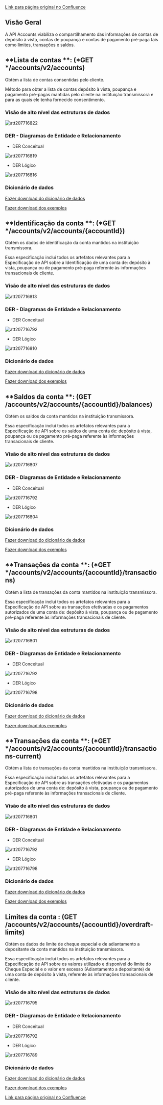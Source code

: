 [Link para página original no Confluence](https://openfinancebrasil.atlassian.net/wiki/spaces/OF/pages/207716736)

## **Visão Geral**

A API Accounts viabiliza o compartilhamento das informações de contas de depósito à vista, contas de poupança e contas de pagamento pré-paga tais como limites, transações e saldos.

## **Lista de contas **: (*GET */accounts/v2/accounts)

Obtém a lista de contas consentidas pelo cliente.

Método para obter a lista de contas depósito à vista, poupança e pagamento pré-pagas mantidas pelo cliente na instituição transmissora e para as quais ele tenha fornecido consentimento.

### Visão de alto nível das estruturas de dados
![att207716822](Informa%c3%a7%c3%b5es%20Gerais%20-%20[DC]%20Contas%20-%20v2.1.0/attachments/TLD_Accounts_List-3ae2ea95.png)
### DER - Diagramas de Entidade e Relacionamento

- DER Conceitual

![att207716819](Informa%c3%a7%c3%b5es%20Gerais%20-%20[DC]%20Contas%20-%20v2.1.0/attachments/DER_Lista_Accounts-ad24ecda.png)

- DER Lógico

![att207716816](Informa%c3%a7%c3%b5es%20Gerais%20-%20[DC]%20Contas%20-%20v2.1.0/attachments/DER_Accounts_List-e1f46aff.png)

### Dicionário de dados

[Fazer download do dicionário de dados](https://openbanking-brasil.github.io/openapi/dictionary/accountsGetAccounts_v2.csv)

[Fazer download dos exemplos](https://openfinancebrasil.atlassian.net/wiki/download/attachments/9797751/accounts.csv?api=v2&amp;download=true)

## **Identificação da conta **: (*GET */accounts/v2/accounts/{accountId})

Obtém os dados de identificação da conta mantidos na instituição transmissora.

Essa especificação inclui todos os artefatos relevantes para a Especificação de API sobre a Identificação de uma conta de: depósito à vista, poupança ou de pagamento pré-paga referente às informações transacionais de cliente.

### Visão de alto nível das estruturas de dados
![att207716813](Informa%c3%a7%c3%b5es%20Gerais%20-%20[DC]%20Contas%20-%20v2.1.0/attachments/TLD_Accounts_Identification-0eff3ae2.png)
### DER - Diagramas de Entidade e Relacionamento

- DER Conceitual

![att207716792](Informa%c3%a7%c3%b5es%20Gerais%20-%20[DC]%20Contas%20-%20v2.1.0/attachments/DER_Accounts-938055b7.png)

- DER Lógico

![att207716810](Informa%c3%a7%c3%b5es%20Gerais%20-%20[DC]%20Contas%20-%20v2.1.0/attachments/DER_Accounts_Identification-0f670ea1.png)
### Dicionário de dados

[Fazer download do dicionário de dados](https://openbanking-brasil.github.io/openapi/dictionary/accountsGetAccountsAccountId_v2.csv)

[Fazer download dos exemplos](https://openfinancebrasil.atlassian.net/wiki/download/attachments/9797751/accounts_accountId.csv?api=v2&amp;download=true)

## **Saldos da conta **: (GET /accounts/v2/accounts/{accountId}/balances)

Obtém os saldos da conta mantidos na instituição transmissora.

Essa especificação inclui todos os artefatos relevantes para a Especificação de API sobre os saldos de uma conta de: depósito à vista, poupança ou de pagamento pré-paga referente às informações transacionais de cliente.

### Visão de alto nível das estruturas de dados
![att207716807](Informa%c3%a7%c3%b5es%20Gerais%20-%20[DC]%20Contas%20-%20v2.1.0/attachments/TLD_Accounts_Balances-8e5025a9.png)
### DER - Diagramas de Entidade e Relacionamento

- DER Conceitual

![att207716792](Informa%c3%a7%c3%b5es%20Gerais%20-%20[DC]%20Contas%20-%20v2.1.0/attachments/DER_Accounts-938055b7.png)

- DER Lógico

![att207716804](Informa%c3%a7%c3%b5es%20Gerais%20-%20[DC]%20Contas%20-%20v2.1.0/attachments/DER_Accounts_Balances-a5644351.png)

### Dicionário de dados

[Fazer download do dicionário de dados](https://openbanking-brasil.github.io/openapi/dictionary/accountsGetAccountsAccountIdBalances_v2.csv)

[Fazer download dos exemplos](https://openfinancebrasil.atlassian.net/wiki/download/attachments/9797751/accounts_accountId_balances.csv?api=v2&amp;download=true)

## **Transações da conta **: (*GET */accounts/v2/accounts/{accountId}/transactions)

Obtém a lista de transações da conta mantidos na instituição transmissora.

Essa especificação inclui todos os artefatos relevantes para a Especificação de API sobre as transações efetivadas e os pagamentos autorizados de uma conta de: depósito à vista, poupança ou de pagamento pré-paga referente às informações transacionais de cliente.

### Visão de alto nível das estruturas de dados
![att207716801](Informa%c3%a7%c3%b5es%20Gerais%20-%20[DC]%20Contas%20-%20v2.1.0/attachments/TLD_Accounts_Transactions-21d19863.png)
### DER - Diagramas de Entidade e Relacionamento

- DER Conceitual

![att207716792](Informa%c3%a7%c3%b5es%20Gerais%20-%20[DC]%20Contas%20-%20v2.1.0/attachments/DER_Accounts-938055b7.png)

- DER Lógico

![att207716798](Informa%c3%a7%c3%b5es%20Gerais%20-%20[DC]%20Contas%20-%20v2.1.0/attachments/DER_Accounts_Transactions-3f393c02.png)

### Dicionário de dados

[Fazer download do dicionário de dados](https://openbanking-brasil.github.io/openapi/dictionary/accountsGetAccountsAccountIdTransactions_v2.csv)

[Fazer download dos exemplos](https://openfinancebrasil.atlassian.net/wiki/download/attachments/9797751/accounts_accountId_transactions.csv?api=v2&amp;download=true)

## **Transações da conta **: (*GET */accounts/v2/accounts/{accountId}/transactions-current)

Obtém a lista de transações da conta mantidos na instituição transmissora.

Essa especificação inclui todos os artefatos relevantes para a Especificação de API sobre as transações efetivadas e os pagamentos autorizados de uma conta de: depósito à vista, poupança ou de pagamento pré-paga referente às informações transacionais de cliente.

### Visão de alto nível das estruturas de dados
![att207716801](Informa%c3%a7%c3%b5es%20Gerais%20-%20[DC]%20Contas%20-%20v2.1.0/attachments/TLD_Accounts_Transactions-21d19863.png)
### DER - Diagramas de Entidade e Relacionamento

- DER Conceitual

![att207716792](Informa%c3%a7%c3%b5es%20Gerais%20-%20[DC]%20Contas%20-%20v2.1.0/attachments/DER_Accounts-938055b7.png)

- DER Lógico

![att207716798](Informa%c3%a7%c3%b5es%20Gerais%20-%20[DC]%20Contas%20-%20v2.1.0/attachments/DER_Accounts_Transactions-3f393c02.png)

### Dicionário de dados

[Fazer download do dicionário de dados](https://openbanking-brasil.github.io/openapi/dictionary/accountsGetAccountsAccountIdTransactionsCurrent_v2.csv)

[Fazer download dos exemplos](https://openfinancebrasil.atlassian.net/wiki/download/attachments/9797751/accounts_accountId_transactions_current.csv?api=v2&amp;download=true)

## **Limites da conta** : (GET /accounts/v2/accounts/{accountId}/overdraft-limits)

Obtém os dados de limite de cheque especial e de adiantamento a depositante da conta mantidos na instituição transmissora.

Essa especificação inclui todos os artefatos relevantes para a Especificação de API sobre os valores utilizado e disponível do limite do Cheque Especial e o valor em excesso (Adiantamento a depositante) de uma conta de depósito à vista, referente às informações transacionais de cliente.

### Visão de alto nível das estruturas de dados
![att207716795](Informa%c3%a7%c3%b5es%20Gerais%20-%20[DC]%20Contas%20-%20v2.1.0/attachments/TLD_Accounts_OverdraftLimits-7a1d1486.png)
### DER - Diagramas de Entidade e Relacionamento

- DER Conceitual

![att207716792](Informa%c3%a7%c3%b5es%20Gerais%20-%20[DC]%20Contas%20-%20v2.1.0/attachments/DER_Accounts-938055b7.png)

- DER Lógico

![att207716789](Informa%c3%a7%c3%b5es%20Gerais%20-%20[DC]%20Contas%20-%20v2.1.0/attachments/DER_Accounts_OverdraftLimits-7278deb6.png)

### Dicionário de dados

[Fazer download do dicionário de dados](https://openbanking-brasil.github.io/openapi/dictionary/accountsGetAccountsAccountIdOverdraftLimits_v2.csv)

[Fazer download dos exemplos](https://openfinancebrasil.atlassian.net/wiki/download/attachments/9797751/accounts_accountId_overdraft_limits.csv?api=v2&amp;download=true)

[Link para página original no Confluence](https://openfinancebrasil.atlassian.net/wiki/spaces/OF/pages/207716736)